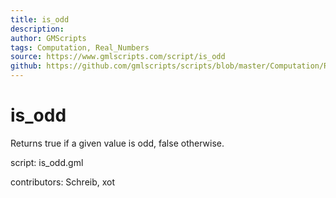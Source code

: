 ```yaml
---
title: is_odd
description: 
author: GMScripts
tags: Computation, Real_Numbers
source: https://www.gmlscripts.com/script/is_odd
github: https://github.com/gmlscripts/scripts/blob/master/Computation/Real_Numbers/is_odd.gml
---
```


is_odd
======

Returns true if a given value is odd, false otherwise.

script: is_odd.gml

contributors: Schreib, xot
